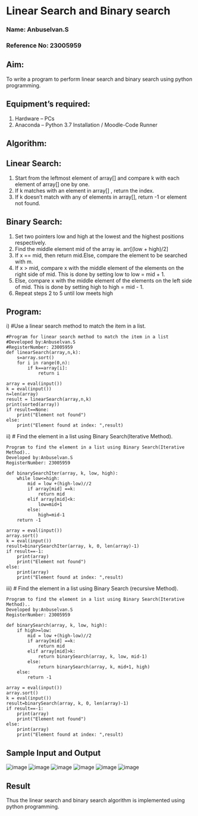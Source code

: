 # Linear Search and Binary search
### Name: Anbuselvan.S
### Reference No: 23005959
## Aim:
To write a program to perform linear search and binary search using python programming.
## Equipment’s required:
1.	Hardware – PCs
2.	Anaconda – Python 3.7 Installation / Moodle-Code Runner
## Algorithm:
## Linear Search:
1.	Start from the leftmost element of array[] and compare k with each element of array[] one by one.
2.	If k matches with an element in array[] , return the index.
3.	If k doesn’t match with any of elements in array[], return -1 or element not found.
## Binary Search:
1.	Set two pointers low and high at the lowest and the highest positions respectively.
2.	Find the middle element mid of the array ie. arr[(low + high)/2]
3.	If x == mid, then return mid.Else, compare the element to be searched with m.
4.	If x > mid, compare x with the middle element of the elements on the right side of mid. This is done by setting low to low = mid + 1.
5.	Else, compare x with the middle element of the elements on the left side of mid. This is done by setting high to high = mid - 1.
6.	Repeat steps 2 to 5 until low meets high
## Program:
i)	#Use a linear search method to match the item in a list.
```
#Program for linear search method to match the item in a list
#Developed by:Anbuselvan.S
#RegisterNumber: 23005959
def linearSearch(array,n,k):
    s=array.sort()
    for i in range(0,n):
        if k==array[i]:
            return i
             
array = eval(input())
k = eval(input())
n=len(array)
result = linearSearch(array,n,k)
print(sorted(array))
if result==None:
    print("Element not found")
else:    
    print("Element found at index: ",result)
```
ii)	# Find the element in a list using Binary Search(Iterative Method).
``` 
Program to find the element in a list using Binary Search(Iterative Method)..
Developed by:Anbuselvan.S
RegisterNumber: 23005959

def binarySearchIter(array, k, low, high):
    while low<=high:
        mid = low +(high-low)//2
        if array[mid] ==k:
            return mid
        elif array[mid]<k:
            low=mid+1
        else:
            high=mid-1
    return -1           
    
array = eval(input())
array.sort()
k = eval(input()) 
result=binarySearchIter(array, k, 0, len(array)-1)
if result==-1:
    print(array)
    print("Element not found")
else:
    print(array)
    print("Element found at index: ",result)
```
iii)	# Find the element in a list using Binary Search (recursive Method).
```
Program to find the element in a list using Binary Search(Iterative Method)..
Developed by:Anbuselvan.S
RegisterNumber: 23005959

def binarySearch(array, k, low, high):
    if high>=low:
        mid = low +(high-low)//2
        if array[mid] ==k:
            return mid
        elif array[mid]>k:
            return binarySearch(array, k, low, mid-1) 
        else:
            return binarySearch(array, k, mid+1, high) 
    else:        
        return -1           
    
array = eval(input())
array.sort()
k = eval(input()) 
result=binarySearch(array, k, 0, len(array)-1)
if result==-1:
    print(array)
    print("Element not found")
else:
    print(array)
    print("Element found at index: ",result)
```
## Sample Input and Output
![image](https://github.com/anbuselvan1519/Search-Algorithm/assets/139841744/47cd779d-cfa3-48ea-b62d-456bb0480acd)
![image](https://github.com/anbuselvan1519/Search-Algorithm/assets/139841744/e2804068-ded4-4fb9-97d6-d168afa883d8)
![image](https://github.com/anbuselvan1519/Search-Algorithm/assets/139841744/59f74643-eea3-4bec-afcb-4a9a95eff095)
![image](https://github.com/anbuselvan1519/Search-Algorithm/assets/139841744/a90ff281-27d1-4c2b-905c-340a442239f3)
![image](https://github.com/anbuselvan1519/Search-Algorithm/assets/139841744/b262292a-5578-4a03-97a2-1d5e26a939b7)
![image](https://github.com/anbuselvan1519/Search-Algorithm/assets/139841744/6f644b19-cc73-4bf2-b343-c31204379c5f)

## Result
Thus the linear search and binary search algorithm is implemented using python programming.
